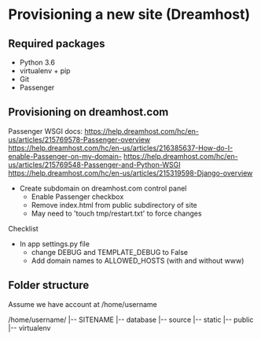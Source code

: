 Provisioning a new site (Dreamhost)
===================================

## Required packages

* Python 3.6
* virtualenv + pip
* Git
* Passenger

## Provisioning on dreamhost.com

Passenger WSGI docs:
https://help.dreamhost.com/hc/en-us/articles/215769578-Passenger-overview
https://help.dreamhost.com/hc/en-us/articles/216385637-How-do-I-enable-Passenger-on-my-domain-
https://help.dreamhost.com/hc/en-us/articles/215769548-Passenger-and-Python-WSGI
https://help.dreamhost.com/hc/en-us/articles/215319598-Django-overview


* Create subdomain on dreamhost.com control panel
	* Enable Passenger checkbox
	* Remove index.html from public subdirectory of site
	* May need to 'touch tmp/restart.txt' to force changes
	

Checklist
* In app settings.py file
	* change DEBUG and TEMPLATE_DEBUG to False
	* Add domain names to ALLOWED_HOSTS (with and without www)


##  Folder structure
Assume we have account at /home/username

/home/username/
|-- SITENAME
	|-- database
	|-- source
	|-- static
	|-- public
	|-- virtualenv

